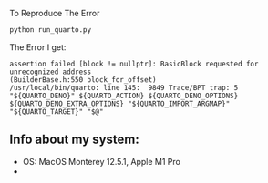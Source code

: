 To Reproduce The Error

```bash
python run_quarto.py
```

The Error I get:

```
assertion failed [block != nullptr]: BasicBlock requested for unrecognized address
(BuilderBase.h:550 block_for_offset)
/usr/local/bin/quarto: line 145:  9849 Trace/BPT trap: 5       "${QUARTO_DENO}" ${QUARTO_ACTION} ${QUARTO_DENO_OPTIONS} ${QUARTO_DENO_EXTRA_OPTIONS} "${QUARTO_IMPORT_ARGMAP}" "${QUARTO_TARGET}" "$@"
```

## Info about my system:

- OS: MacOS Monterey 12.5.1, Apple M1 Pro
- 
